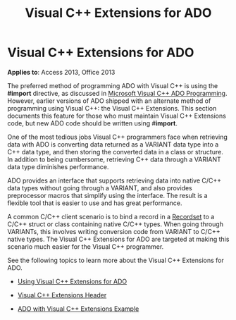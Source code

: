 ﻿---
title: Visual C++ Extensions for ADO
TOCTitle: Visual C++ Extensions for ADO
ms:assetid: 38048ae0-1dae-9e5e-c569-04011df8b5aa
ms:mtpsurl: https://msdn.microsoft.com/library/JJ249134(v=office.15)
ms:contentKeyID: 48544212
ms.date: 09/18/2015
mtps_version: v=office.15
---

# Visual C++ Extensions for ADO


**Applies to**: Access 2013, Office 2013

The preferred method of programming ADO with Visual C++ is using the **\#import** directive, as discussed in [Microsoft Visual C++ ADO Programming](visual-c-ado-programming.md). However, earlier versions of ADO shipped with an alternate method of programming using Visual C++: the Visual C++ Extensions. This section documents this feature for those who must maintain Visual C++ Extensions code, but new ADO code should be written using \#**import**.

One of the most tedious jobs Visual C++ programmers face when retrieving data with ADO is converting data returned as a VARIANT data type into a C++ data type, and then storing the converted data in a class or structure. In addition to being cumbersome, retrieving C++ data through a VARIANT data type diminishes performance.

ADO provides an interface that supports retrieving data into native C/C++ data types without going through a VARIANT, and also provides preprocessor macros that simplify using the interface. The result is a flexible tool that is easier to use and has great performance.

A common C/C++ client scenario is to bind a record in a [Recordset](recordset-object-ado.md) to a C/C++ struct or class containing native C/C++ types. When going through VARIANTs, this involves writing conversion code from VARIANT to C/C++ native types. The Visual C++ Extensions for ADO are targeted at making this scenario much easier for the Visual C++ programmer.

See the following topics to learn more about the Visual C++ Extensions for ADO.

  - [Using Visual C++ Extensions for ADO](using-visual-c-extensions.md)

  - [Visual C++ Extensions Header](visual-c-extensions-header.md)

  - [ADO with Visual C++ Extensions Example](visual-c-extensions-example.md)

